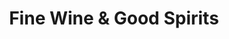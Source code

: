 ---
title: "Fine Wine & Good Spirits"
url: /brodheadsville/fine-wine-and-good-spirits/
shop: alcohol
---